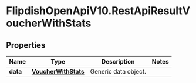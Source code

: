 # FlipdishOpenApiV10.RestApiResultVoucherWithStats

## Properties
Name | Type | Description | Notes
------------ | ------------- | ------------- | -------------
**data** | [**VoucherWithStats**](VoucherWithStats.md) | Generic data object. | 


